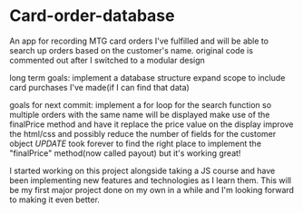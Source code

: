 # Card-order-database
An app for recording MTG card orders I've fulfilled and will be able to search up orders based on the customer's name.
original code is commented out after I switched to a modular design

long term goals:
implement a database structure
expand scope to include card purchases I've made(if I can find that data)

goals for next commit:
implement a for loop for the search function so multiple orders with the same name will be displayed
make use of the finalPrice method and have it replace the price value on the display
improve the html/css and possibly reduce the number of fields for the customer object
*UPDATE*
took forever to find the right place to implement the "finalPrice" method(now called payout) but it's working great!


I started working on this project alongside taking a JS course and have been implementing new features and technologies as I learn them.  This will be my first major project done on my own in a while and I'm looking forward to making it even better.
